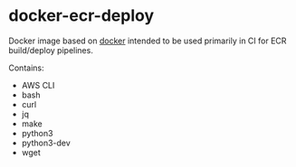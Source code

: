 # docker-ecr-deploy
Docker image based on [docker](https://hub.docker.com/_/docker) intended to be used primarily in CI for ECR build/deploy pipelines.

Contains:
- AWS CLI
- bash
- curl
- jq
- make
- python3
- python3-dev
- wget
